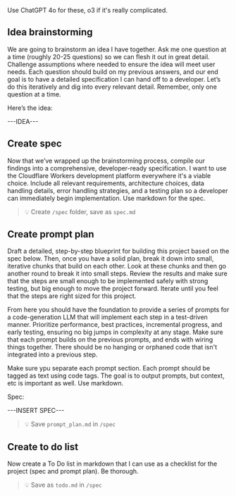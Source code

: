 Use ChatGPT 4o for these, o3 if it's really complicated.

## Idea brainstorming

We are going to brainstorm an idea I have together. Ask me one question at a time (roughly 20-25 questions) so we can flesh it out in great detail. Challenge assumptions where needed to ensure the idea will meet user needs. Each question should build on my previous answers, and our end goal is to have a detailed specification I can hand off to a developer. Let’s do this iteratively and dig into every relevant detail. Remember, only one question at a time.

Here’s the idea:

---IDEA---

## Create spec

Now that we’ve wrapped up the brainstorming process, compile our findings into a comprehensive, developer-ready specification. I want to use the Cloudflare Workers development platform everywhere it's a viable choice. Include all relevant requirements, architecture choices, data handling details, error handling strategies, and a testing plan so a developer can immediately begin implementation. Use markdown for the spec.

> 💡 Create `/spec` folder, save as `spec.md`

## Create prompt plan

Draft a detailed, step-by-step blueprint for building this project based on the spec below. Then, once you have a solid plan, break it down into small, iterative chunks that build on each other. Look at these chunks and then go another round to break it into small steps. Review the results and make sure that the steps are small enough to be implemented safely with strong testing, but big enough to move the project forward. Iterate until you feel that the steps are right sized for this project.

From here you should have the foundation to provide a series of prompts for a code-generation LLM that will implement each step in a test-driven manner. Prioritize performance, best practices, incremental progress, and early testing, ensuring no big jumps in complexity at any stage. Make sure that each prompt builds on the previous prompts, and ends with wiring things together. There should be no hanging or orphaned code that isn't integrated into a previous step.

Make sure ypu separate each prompt section. Each prompt should be tagged as text using code tags. The goal is to output prompts, but context, etc is important as well. Use markdown.

Spec:

---INSERT SPEC---

> 💡 Save `prompt_plan.md` in `/spec`

## Create to do list

Now create a To Do list in markdown that I can use as a checklist for the project (spec and prompt plan). Be thorough.

> 💡 Save as `todo.md` in `/spec`
